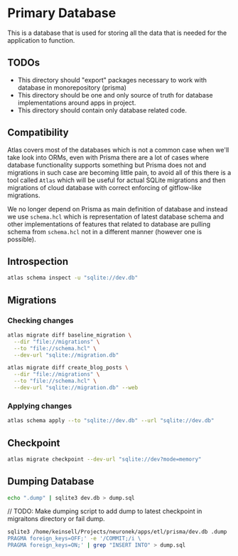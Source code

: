 # Primary Database

This is a database that is used for storing all the data that is needed for the application to function.

## TODOs

- This directory should "export" packages necessary to work with database in monorepository (prisma)
- This directory should be one and only source of truth for database implementations around apps in project.
- This directory should contain only database related code.

## Compatibility

Atlas covers most of the databases which is not a common case when we'll take look into ORMs, even with Prisma there are a lot of cases where database functionality supports something but Prisma does not and migrations in such case are becoming little pain, to avoid all of this there is a tool called `Atlas` which will be useful for actual SQLite migrations and then migrations of cloud database with correct enforcing of gitflow-like migrations.

We no longer depend on Prisma as main definition of database and instead we use `schema.hcl` which is representation of latest database schema and other implementations of features that related to database are pulling schema from `schema.hcl` not in a different manner (however one is possible).




## Introspection

```bash
atlas schema inspect -u "sqlite://dev.db"
```

## Migrations

### Checking changes

```bash
atlas migrate diff baseline_migration \
  --dir "file://migrations" \
  --to "file://schema.hcl" \
  --dev-url "sqlite://migration.db"
```

```bash
atlas migrate diff create_blog_posts \
  --dir "file://migrations" \
  --to "file://schema.hcl" \
  --dev-url "sqlite://migration.db" --web
```

### Applying changes

```bash
atlas schema apply --to "sqlite://dev.db" --url "sqlite://dev.db"
```

## Checkpoint

```bash
atlas migrate checkpoint --dev-url "sqlite://dev?mode=memory"
```

## Dumping Database

```bash
echo ".dump" | sqlite3 dev.db > dump.sql
```

// TODO: Make dumping script to add dump to latest checkpoint in migraitons directory or fail dump.
```bash
sqlite3 /home/keinsell/Projects/neuronek/apps/etl/prisma/dev.db .dump | sed -e '/BEGIN TRANSACTION;/i \
PRAGMA foreign_keys=OFF;' -e '/COMMIT;/i \
PRAGMA foreign_keys=ON;' | grep "INSERT INTO" > dump.sql
```
